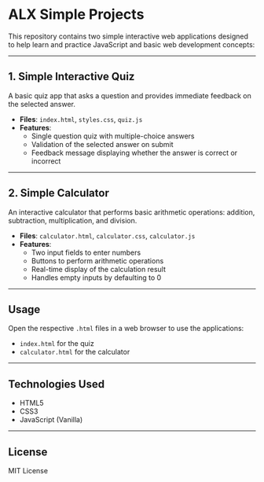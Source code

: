 # ALX Simple Projects

This repository contains two simple interactive web applications designed to help learn and practice JavaScript and basic web development concepts:

---

## 1. Simple Interactive Quiz

A basic quiz app that asks a question and provides immediate feedback on the selected answer.

- **Files**: `index.html`, `styles.css`, `quiz.js`
- **Features**:
  - Single question quiz with multiple-choice answers
  - Validation of the selected answer on submit
  - Feedback message displaying whether the answer is correct or incorrect

---

## 2. Simple Calculator

An interactive calculator that performs basic arithmetic operations: addition, subtraction, multiplication, and division.

- **Files**: `calculator.html`, `calculator.css`, `calculator.js`
- **Features**:
  - Two input fields to enter numbers
  - Buttons to perform arithmetic operations
  - Real-time display of the calculation result
  - Handles empty inputs by defaulting to 0

---

## Usage

Open the respective `.html` files in a web browser to use the applications:

- `index.html` for the quiz
- `calculator.html` for the calculator

---

## Technologies Used

- HTML5
- CSS3
- JavaScript (Vanilla)

---

## License

MIT License